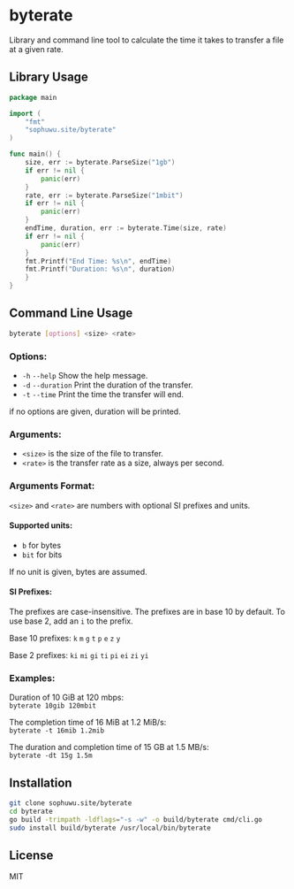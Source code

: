 # byterate

Library and command line tool to calculate the time it takes to transfer a file at a given rate.

## Library Usage

```go
package main

import (
    "fmt"
    "sophuwu.site/byterate"
)

func main() {
    size, err := byterate.ParseSize("1gb")
	if err != nil {
		panic(err)
	}
    rate, err := byterate.ParseSize("1mbit")
	if err != nil {
		panic(err)
    }
    endTime, duration, err := byterate.Time(size, rate)
	if err != nil {
		panic(err)
    }
    fmt.Printf("End Time: %s\n", endTime)
    fmt.Printf("Duration: %s\n", duration)
	}
}
```

## Command Line Usage

```sh
byterate [options] <size> <rate>
```

### Options:
+ `-h` `--help` Show the help message.
+ `-d` `--duration` Print the duration of the transfer.
+ `-t` `--time` Print the time the transfer will end.

if no options are given, duration will be printed.

### Arguments:
+ `<size>` is the size of the file to transfer.
+ `<rate>` is the transfer rate as a size, always per second.

### Arguments Format:
`<size>` and `<rate>` are numbers with optional SI prefixes and units.

#### Supported units:
+ `b` for bytes
+ `bit` for bits

If no unit is given, bytes are assumed.

#### SI Prefixes:
The prefixes are case-insensitive. The prefixes are in base 10 by default. To use base 2, add an `i` to the prefix.

Base 10 prefixes: `k` `m` `g` `t` `p` `e` `z` `y`

Base 2 prefixes: `ki` `mi` `gi` `ti` `pi` `ei` `zi` `yi`

### Examples:

Duration of 10 GiB at 120 mbps:\
`byterate 10gib 120mbit`

The completion time of 16 MiB at 1.2 MiB/s:\
`byterate -t 16mib 1.2mib`

The duration and completion time of 15 GB at 1.5 MB/s:\
`byterate -dt 15g 1.5m`

## Installation

```sh
git clone sophuwu.site/byterate
cd byterate
go build -trimpath -ldflags="-s -w" -o build/byterate cmd/cli.go
sudo install build/byterate /usr/local/bin/byterate
```

## License

MIT
